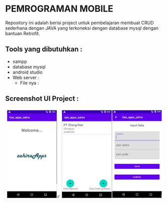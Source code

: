 # PEMROGRAMAN MOBILE
Repository ini adalah berisi project untuk pembelajaran membuat CRUD sederhana dengan JAVA
yang terkoneksi dengan database mysql dengan bantuan Retrofit.
## Tools yang dibutuhkan :
* xampp
* database mysql
* android studio
* Web server :
  * File nya : 
## Screenshot UI Project :
![img](https://github.com/zahiraalfaiqoh/uas_mobile/blob/main/app/src/main/res/drawable/ss.png)
